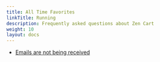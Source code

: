 ```yaml
---
title: All Time Favorites
linkTitle: Running
description: Frequently asked questions about Zen Cart 
weight: 10
layout: docs
---
```


<!-- unlike other _index.md files, this one SHOULD have direct links -->
<!-- please keep in alphabetic order -->

* [Emails are not being received](./Email/emails_not_received.md)

